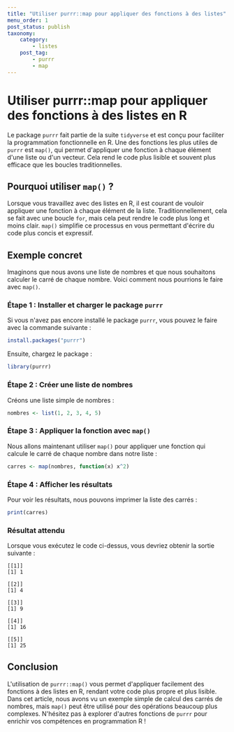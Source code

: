 ```yaml
---
title: "Utiliser purrr::map pour appliquer des fonctions à des listes"
menu_order: 1
post_status: publish
taxonomy:
    category:
        - listes
    post_tag:
        - purrr
        - map
---
```


# Utiliser purrr::map pour appliquer des fonctions à des listes en R

Le package `purrr` fait partie de la suite `tidyverse` et est conçu pour faciliter la programmation fonctionnelle en R. Une des fonctions les plus utiles de `purrr` est `map()`, qui permet d'appliquer une fonction à chaque élément d'une liste ou d'un vecteur. Cela rend le code plus lisible et souvent plus efficace que les boucles traditionnelles.

## Pourquoi utiliser `map()` ?

Lorsque vous travaillez avec des listes en R, il est courant de vouloir appliquer une fonction à chaque élément de la liste. Traditionnellement, cela se fait avec une boucle `for`, mais cela peut rendre le code plus long et moins clair. `map()` simplifie ce processus en vous permettant d'écrire du code plus concis et expressif.

## Exemple concret

Imaginons que nous avons une liste de nombres et que nous souhaitons calculer le carré de chaque nombre. Voici comment nous pourrions le faire avec `map()`.

### Étape 1 : Installer et charger le package `purrr`

Si vous n'avez pas encore installé le package `purrr`, vous pouvez le faire avec la commande suivante :

```R
install.packages("purrr")
```

Ensuite, chargez le package :

```R
library(purrr)
```

### Étape 2 : Créer une liste de nombres

Créons une liste simple de nombres :

```R
nombres <- list(1, 2, 3, 4, 5)
```

### Étape 3 : Appliquer la fonction avec `map()`

Nous allons maintenant utiliser `map()` pour appliquer une fonction qui calcule le carré de chaque nombre dans notre liste :

```R
carres <- map(nombres, function(x) x^2)
```

### Étape 4 : Afficher les résultats

Pour voir les résultats, nous pouvons imprimer la liste des carrés :

```R
print(carres)
```

### Résultat attendu

Lorsque vous exécutez le code ci-dessus, vous devriez obtenir la sortie suivante :

```
[[1]]
[1] 1

[[2]]
[1] 4

[[3]]
[1] 9

[[4]]
[1] 16

[[5]]
[1] 25
```

## Conclusion

L'utilisation de `purrr::map()` vous permet d'appliquer facilement des fonctions à des listes en R, rendant votre code plus propre et plus lisible. Dans cet article, nous avons vu un exemple simple de calcul des carrés de nombres, mais `map()` peut être utilisé pour des opérations beaucoup plus complexes. N'hésitez pas à explorer d'autres fonctions de `purrr` pour enrichir vos compétences en programmation R !

